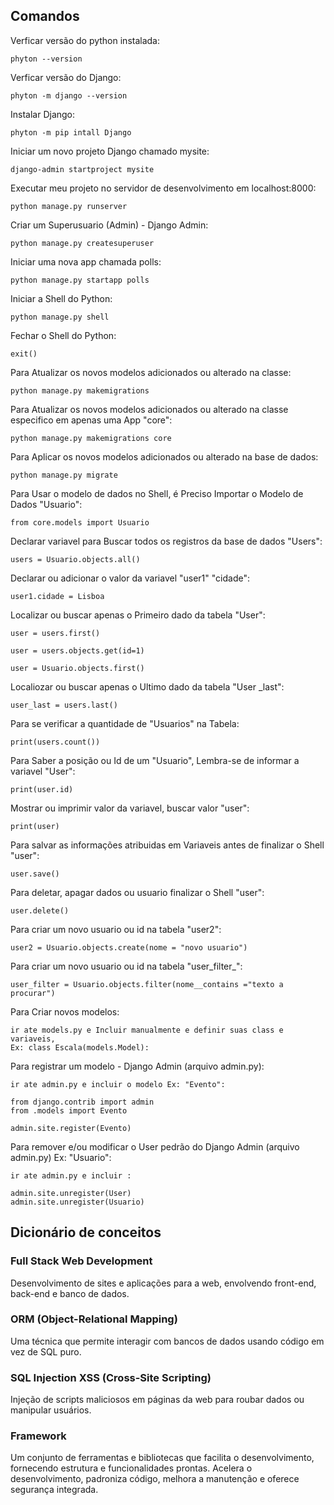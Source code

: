 ## Comandos

Verficar versão do python instalada:
````
phyton --version
````

Verficar versão do Django:
````
phyton -m django --version
````

Instalar Django:
````
phyton -m pip intall Django
````

Iniciar um novo projeto Django chamado mysite:
````
django-admin startproject mysite
````

Executar meu projeto no servidor de desenvolvimento em localhost:8000:
````
python manage.py runserver
````

Criar um Superusuario (Admin) - Django Admin:
````
python manage.py createsuperuser
````


Iniciar uma nova app chamada polls:
````
python manage.py startapp polls
````

Iniciar a Shell do Python:
````
python manage.py shell
````

Fechar o Shell do Python:
````
exit()
````

Para Atualizar os novos modelos adicionados ou alterado na classe:
````
python manage.py makemigrations
````

Para Atualizar os novos modelos adicionados ou alterado na classe especifico em apenas uma App "core":
````
python manage.py makemigrations core
````

Para Aplicar os novos modelos adicionados ou alterado na base de dados:
````
python manage.py migrate
````

Para Usar o modelo de dados no Shell, é Preciso Importar o Modelo de Dados "Usuario":
````
from core.models import Usuario
````

Declarar variavel para Buscar todos os registros da base de dados "Users":
````
users = Usuario.objects.all()
````

Declarar ou adicionar o valor da variavel "user1" "cidade":
````
user1.cidade = Lisboa
````

Localizar ou buscar apenas o Primeiro dado da tabela "User":
````
user = users.first()
````
````
user = users.objects.get(id=1)
````
````
user = Usuario.objects.first()
````


Localiozar ou buscar apenas o Ultimo dado da tabela "User
_last":
````
user_last = users.last()
````

Para se verificar a quantidade de "Usuarios" na Tabela:
````
print(users.count())
````

Para Saber a posição ou Id de um "Usuario", Lembra-se de informar a variavel "User":
````
print(user.id)
````

Mostrar ou imprimir valor da variavel, buscar valor "user":
````
print(user)
````

Para salvar as informações atribuidas em Variaveis antes de finalizar o Shell "user":
````
user.save()
````

Para deletar, apagar dados ou usuario finalizar o Shell "user":
````
user.delete()
````

Para criar um novo usuario ou id na tabela "user2":
````
user2 = Usuario.objects.create(nome = "novo usuario")
````

Para criar um novo usuario ou id na tabela "user_filter_":
````
user_filter = Usuario.objects.filter(nome__contains ="texto a procurar")
````

Para Criar novos modelos:
````
ir ate models.py e Incluir manualmente e definir suas class e variaveis, 
Ex: class Escala(models.Model):
`````

Para registrar um modelo - Django Admin (arquivo admin.py):
````
ir ate admin.py e incluir o modelo Ex: "Evento":

from django.contrib import admin
from .models import Evento

admin.site.register(Evento)
`````

Para remover e/ou modificar o User pedrão do Django Admin (arquivo admin.py) Ex: "Usuario":
````
ir ate admin.py e incluir :

admin.site.unregister(User)
admin.site.unregister(Usuario)
`````


## Dicionário de conceitos

### Full Stack Web Development
Desenvolvimento de sites e aplicações para a web, envolvendo front-end, back-end e banco de dados.

### ORM (Object-Relational Mapping)
Uma técnica que permite interagir com bancos de dados usando código em vez de SQL puro.

### SQL Injection XSS (Cross-Site Scripting)
Injeção de scripts maliciosos em páginas da web para roubar dados ou manipular usuários.

### Framework
Um conjunto de ferramentas e bibliotecas que facilita o desenvolvimento, fornecendo estrutura e funcionalidades prontas.
Acelera o desenvolvimento, padroniza código, melhora a manutenção e oferece segurança integrada.

